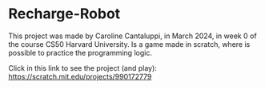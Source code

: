 # Recharge-Robot
This project was made by Caroline Cantaluppi, in March 2024, in week 0 of the course CS50 Harvard University. 
Is a game made in scratch, where is possible to practice the programming logic.

Click in this link to see the project (and play): https://scratch.mit.edu/projects/990172779
